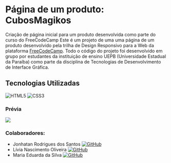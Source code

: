 # Página de um produto: CubosMagikos 
Criação de página inicial para um produto desenvolvida como parte do curso do FreeCodeCamp
Este é um projeto de uma uma página de um produto desenvolvido pela trilha de Design Responsivo para a Web da plataforma [FreeCodeCamp](https://www.freecodecamp.org/portuguese/learn/2022/responsive-web-design/). Todo o código do projeto foi desenvolvido em grupo por estudantes da instituição de ensino UEPB (Universidade Estadual da Paraíba) como parte da disciplina de Tecnologias de Desenvolvimento de Interface Gráfica.

## Tecnologias Utilizadas
![HTML5](https://img.shields.io/badge/HTML5-FFA500?style=for-the-badge&logo=html5) ![CSS3](https://img.shields.io/badge/CSS3-1E90FF?style=for-the-badge&logo=css3&logoColor=264CE4)

### Prévia
![](https://drive.google.com/uc?id=1Xz1CgG9rMZe6gjTg4VIbAJ3IQEm_r2a6)

### Colaboradores:
* Jonhatan Rodrigues dos Santos
[![GitHub](https://img.shields.io/badge/GitHub-000?style=for-the-badge&logo=GitHub&logoColor=0E76A8)](https://github.com/johndriguess/)
* Lívia Nascimento Oliveira
[![GitHub](https://img.shields.io/badge/GitHub-000?style=for-the-badge&logo=GitHub&logoColor=FF0000)](https://github.com/LiviaNasc/)
* Maria Eduarda da Silva
[![GitHub](https://img.shields.io/badge/GitHub-000?style=for-the-badge&logo=GitHub&logoColor=008000)](https://github.com/thinkmadu/)
